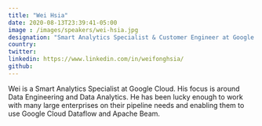```yaml
---
title: "Wei Hsia"
date: 2020-08-13T23:39:41-05:00
image : /images/speakers/wei-hsia.jpg
designation: "Smart Analytics Specialist & Customer Engineer at Google Cloud"
country: 
twitter: 
linkedin: https://www.linkedin.com/in/weifonghsia/ 
github: 
---
```


Wei is a Smart Analytics Specialist at Google Cloud. His focus is around Data Engineering and Data Analytics. He has been lucky enough to work with many large enterprises on their pipeline needs and enabling them to use Google Cloud Dataflow and Apache Beam. 
